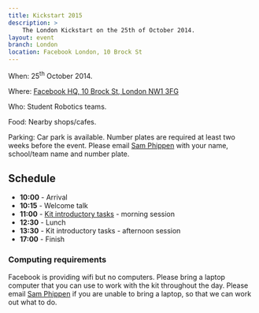 ```yaml
---
title: Kickstart 2015
description: >
    The London Kickstart on the 25th of October 2014.
layout: event
branch: London
location: Facebook London, 10 Brock St
---
```


When: 25<sup>th</sup> October 2014.

Where: [Facebook HQ, 10 Brock St, London NW1 3FG](https://goo.gl/maps/4prRE)

Who: Student Robotics teams.

Food: Nearby shops/cafes.

Parking: Car park is available. Number plates are required at
         least two weeks before the event. Please email
         [Sam Phippen](mailto:sphippen@studentrobotics.org) with
         your name, school/team name and number plate.

Schedule
--------

 * **10:00** - Arrival
 * **10:15** - Welcome talk
 * **11:00** - [Kit introductory tasks](/resources/2015/microgames.pdf) - morning session
 * **12:30** - Lunch
 * **13:30** - Kit introductory tasks - afternoon session
 * **17:00** - Finish


### Computing requirements

Facebook is providing wifi but no computers. Please bring a
laptop computer that you can use to work with the kit throughout
the day. Please email [Sam Phippen](mailto:sphippen@studentrobotics.org)
if you are unable to bring a laptop, so that we can work out
what to do.
